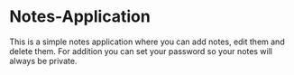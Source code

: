 # Notes-Application
This is a simple notes application where you can add notes, edit them and delete them. For addition you can set your password so your notes will always be private.
